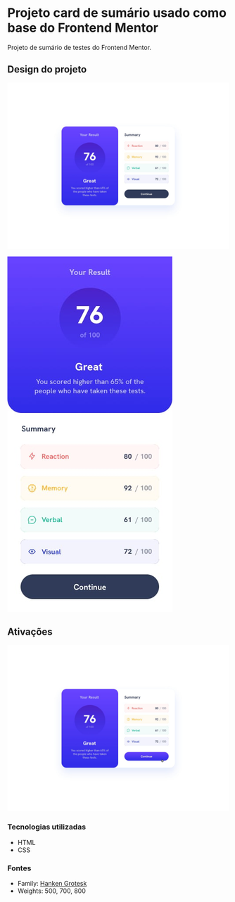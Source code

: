 # Projeto card de sumário usado como base do Frontend Mentor

Projeto de sumário de testes do Frontend Mentor.

## Design do projeto

[<img src="./src/design/desktop-design.jpg" alt="imagem do projeto desktop">](https://www.frontendmentor.io/challenges/results-summary-component-CE_K6s0maV) 

[<img src="./src/design/mobile-design.jpg" alt="imagem do projeto mobile">](https://www.frontendmentor.io/challenges/results-summary-component-CE_K6s0maV)

## Ativações

[<img src="./src/design/active-states.jpg" alt="imagem do projeto com as ativações">](https://www.frontendmentor.io/challenges/results-summary-component-CE_K6s0maV)

### Tecnologias utilizadas

- HTML
- CSS

### Fontes

- Family: [Hanken Grotesk](https://fonts.google.com/specimen/Hanken+Grotesk)
- Weights: 500, 700, 800